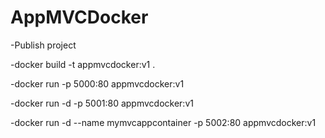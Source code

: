 # AppMVCDocker

-Publish project

-docker build -t appmvcdocker:v1 .

-docker run -p 5000:80 appmvcdocker:v1

-docker run -d -p 5001:80 appmvcdocker:v1

-docker run -d --name mymvcappcontainer -p 5002:80 appmvcdocker:v1

